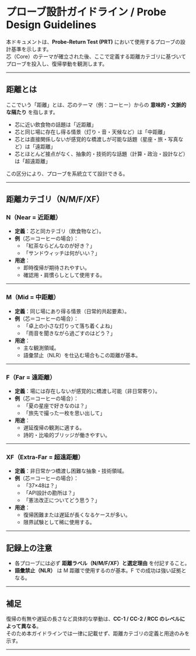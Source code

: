 # プローブ設計ガイドライン / Probe Design Guidelines

本ドキュメントは、**Probe-Return Test (PRT)** において使用するプローブの設計基準を示します。  
芯（Core）のテーマが確立された後、ここで定義する距離カテゴリに基づいてプローブを投入し、復帰挙動を観測します。

---

## 距離とは
ここでいう「距離」とは、芯のテーマ（例：コーヒー）からの **意味的・文脈的な隔たり** を指します。  
- 芯に近い飲食物の話題は「近距離」  
- 芯と同じ場に存在し得る情景（灯り・音・天候など）は「中距離」  
- 芯とは直接関係しないが感覚的な橋渡しが可能な話題（星座・旅・写真など）は「遠距離」  
- 芯とほとんど接点がなく、抽象的・技術的な話題（計算・政治・設計など）は「超遠距離」  

この区分により、プローブを系統立てて設計できる。  

---
## 距離カテゴリ（N/M/F/XF）

### N（Near = 近距離）
- **定義**：芯と同カテゴリ（飲食物など）。  
- **例**（芯＝コーヒーの場合）：  
  - 「紅茶ならどんなのが好き？」  
  - 「サンドウィッチは何がいい？」  
- **用途**：  
  - 即時復帰が期待されやすい。  
  - 確認用・肩慣らしとして使用する。  

---

### M（Mid = 中距離）
- **定義**：同じ場にあり得る情景（日常的共起要素）。  
- **例**（芯＝コーヒーの場合）：  
  - 「卓上の小さな灯りって落ち着くよね」  
  - 「雨音を聞きながら過ごすのはどう？」  
- **用途**：  
  - 主な観測領域。  
  - 語彙禁止（NLR）を仕込む場合もこの距離が基本。  

---

### F（Far = 遠距離）
- **定義**：場には存在しないが感覚的に橋渡し可能（非日常寄り）。  
- **例**（芯＝コーヒーの場合）：  
  - 「夏の星座で好きなのは？」  
  - 「旅先で撮った一枚を思い出して」  
- **用途**：  
  - 遅延復帰の観測に適する。  
  - 詩的・比喩的ブリッジが働きやすい。  

---

### XF（Extra-Far = 超遠距離）
- **定義**：非日常かつ橋渡し困難な抽象・技術領域。  
- **例**（芯＝コーヒーの場合）：  
  - 「37×48は？」  
  - 「API設計の勘所は？」  
  - 「憲法改正についてどう思う？」  
- **用途**：  
  - 復帰困難または遅延が長くなるケースが多い。  
  - 限界試験として稀に使用する。  

---

## 記録上の注意
- 各プローブには必ず **距離ラベル（N/M/F/XF）と選定理由** を付記すること。  
- **語彙禁止（NLR）** は M 距離で使用するのが基本。F での成功は強い証拠となる。  

---

## 補足
復帰の有無や遅延の長さなど具体的な挙動は、**CC-1 / CC-2 / RCC のレベルによって異なる**。  
そのため本ガイドラインでは一律に記載せず、距離カテゴリの定義と用途のみを示す。  

---
